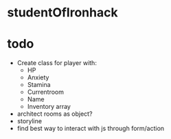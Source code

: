# studentOfIronhack

# todo
- Create class for player with:
    - HP
    - Anxiety
    - Stamina
    - Currentroom
    - Name
    - Inventory array
- architect rooms as object?
- storyline
- find best way to interact with js through form/action
